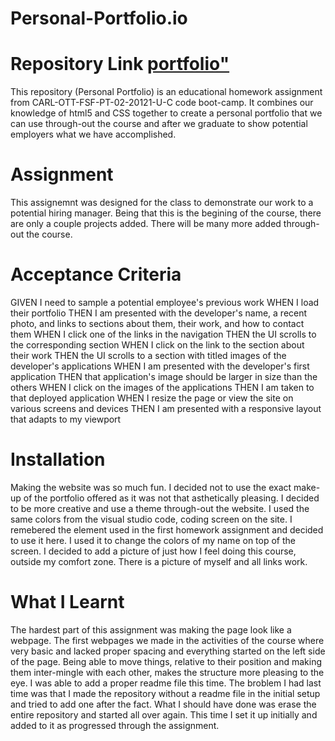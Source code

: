 # Personal-Portfolio.io

# Repository Link <a href="https://github.com/NathanWichmann/Personal-Portfolio.io"> portfolio"</a>

This repository (Personal Portfolio) is an educational homework assignment from CARL-OTT-FSF-PT-02-20121-U-C code boot-camp. It combines our knowledge of 
html5 and CSS together to create a personal portfolio that we can use through-out the course and after we graduate to show potential employers what we have 
accomplished. 

# Assignment
This assignemnt was designed for the class to demonstrate our work to a potential hiring manager. Being that this is the begining of the course, there are only a couple 
projects added. There will be many more added through-out the course.

# Acceptance Criteria 
<copied from the homework assignment directly>
GIVEN I need to sample a potential employee's previous work
WHEN I load their portfolio
THEN I am presented with the developer's name, a recent photo, and links to sections about them, their work, and how to contact them
WHEN I click one of the links in the navigation
THEN the UI scrolls to the corresponding section
WHEN I click on the link to the section about their work
THEN the UI scrolls to a section with titled images of the developer's applications
WHEN I am presented with the developer's first application
THEN that application's image should be larger in size than the others
WHEN I click on the images of the applications
THEN I am taken to that deployed application
WHEN I resize the page or view the site on various screens and devices
THEN I am presented with a responsive layout that adapts to my viewport

# Installation 
Making the website was so much fun. I decided not to use the exact make-up of the portfolio offered as it was not that asthetically pleasing.
I decided to be more creative and use a theme through-out the website. I used the same colors from the visual studio code, coding screen on the site. 
I remebered the <span> element used in the first homework assignment and decided to use it here. I used it to change the colors of my name on 
top of the screen. I decided to add a picture of just how I feel doing this course, outside my comfort zone. There is a picture of myself and all links work. 



# What I Learnt 
The hardest part of this assignment was making the page look like a webpage. The first webpages we made in the activities of the course where 
very basic and lacked proper spacing and everything started on the left side of the page. Being able to move things, relative to their position and making them
inter-mingle with each other, makes the structure more pleasing to the eye. 
I was able to add a proper readme file this time. The broblem I had last time was that I made the repository without a readme file in the initial setup and 
tried to add one after the fact. What I should have done was erase the entire repository and started all over again. This time I set it up initially and 
added to it as progressed through the assignment. 







